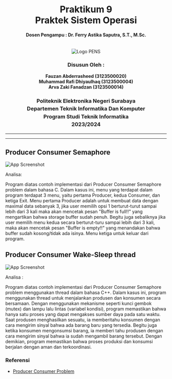 <div align="center">
  <h1 style="text-align: center;font-weight: bold">Praktikum 9<br>Praktek Sistem Operasi</h1>
  <h4 style="text-align: center;">Dosen Pengampu : Dr. Ferry Astika Saputra, S.T., M.Sc.</h4>
</div>
<br />
<div align="center">
  <img src="https://upload.wikimedia.org/wikipedia/id/4/44/Logo_PENS.png" alt="Logo PENS">
  <h3 style="text-align: center;">Disusun Oleh : </h3>
  <p style="text-align: center;">
    <strong>Fauzan Abderrasheed (3123500020) </strong><br>
    <strong>Muhammad Rafi Dhiyaulhaq (3123500004) </strong><br>
    <strong>Arva Zaki Fanadzan (3123500014)</strong>
  </p>
<h3 style="text-align: center;line-height: 1.5">Politeknik Elektronika Negeri Surabaya<br>Departemen Teknik Informatika Dan Komputer<br>Program Studi Teknik Informatika<br>2023/2024</h3>
  <hr><hr>
</div>

## Producer Consumer Semaphore

![App Screenshot](img/semaphore.png)

Analisa: 

Program diatas contoh implementasi dari Producer Consumer Semaphore problem dalam bahasa C. Dalam kasus ini, menu yang terdapat dalam program terdapat 3 menu, yaitu pertama Producer, kedua Consumer, dan ketiga Exit. Menu pertama Producer adalah untuk membuat data dengan maximal data sebanyak 3, jika user memilih opsi 1 berturut-turut sampai lebih dari 3 kali maka akan mencetak pesan "Buffer is full!!" yang mengartikan bahwa storage buffer sudah penuh. Begitu juga sebaliknya jika user memilih menu kedua secara berturut-turu sampai lebih dari 3 kali, maka akan mencetak pesan "Buffer is empty!!" yang menandakan bahwa buffer sudah kosong/tidak ada isinya. Menu ketiga untuk keluar dari program.

## Producer Consumer Wake-Sleep thread

![App Screenshot](img/wake-sleep.png)

Analisa : 

Program diatas contoh implementasi dari Producer Consumer Semaphore problem menggunakan thread dalam bahasa C++. Dalam kasus ini, program menggunakan thread untuk menjalankan produsen dan konsumen secara bersamaan. Dengan menggunakan mekanisme seperti kunci gembok (mutex) dan lampu lalu lintas (variabel kondisi), program memastikan bahwa hanya satu proses yang dapat mengakses sumber daya pada satu waktu. Saat produsen menghasilkan sesuatu, ia memberitahu konsumen dengan cara mengirim sinyal bahwa ada barang baru yang tersedia. Begitu juga ketika konsumen mengonsumsi barang, ia memberi tahu produsen dengan cara mengirim sinyal bahwa ia sudah mengambil barang tersebut. Dengan demikian, program memastikan bahwa proses produksi dan konsumsi berjalan dengan aman dan terkoordinasi.

### Referensi

- [Producer Consumer Problem](https://www.geeksforgeeks.org/producer-consumer-problem-in-c/)